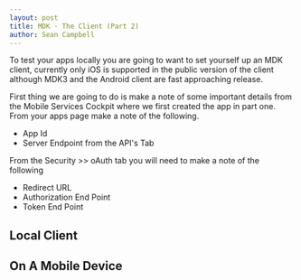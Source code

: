 ```yaml
---
layout: post
title: MDK - The Client (Part 2)
author: Sean Campbell
---
```


To test your apps locally you are going to want to set yourself up an MDK client, currently only iOS is supported in the public version of the client although MDK3 and the Android client are fast approaching release.

First thing we are going to do is make a note of some important details from the Mobile Services Cockpit where we first created the app in part one. From your apps page make a note of the following.  

- App Id 
- Server Endpoint from the API's Tab  

From the Security >> oAuth tab you will need to make a note of the following

- Redirect URL
- Authorization End Point
- Token End Point

## Local Client



## On A Mobile Device